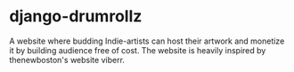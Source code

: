 # django-drumrollz
A website where budding Indie-artists can host their artwork and monetize it by building audience free of cost.
The website is heavily inspired by thenewboston's website viberr.

